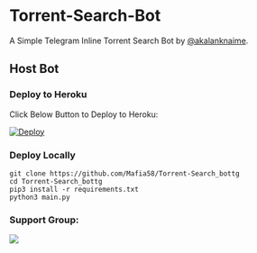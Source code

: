 # Torrent-Search-Bot

A Simple Telegram Inline Torrent Search Bot by [@akalanknaime](https://t.me/akalankanime).

## Host Bot
### Deploy to Heroku
Click Below Button to Deploy to Heroku:

[![Deploy](https://www.herokucdn.com/deploy/button.svg)](https://heroku.com/deploy?template=https://github.com/Mafia58/Torrent-Search_bottg)

### Deploy Locally
```shell
git clone https://github.com/Mafia58/Torrent-Search_bottg
cd Torrent-Search_bottg
pip3 install -r requirements.txt
python3 main.py
```

### Support Group:
<a href="https://t.me/DFX_BOTS"><img src="https://img.shields.io/badge/Telegram-Join%20Telegram%20Group-blue.svg?logo=telegram"></a>
